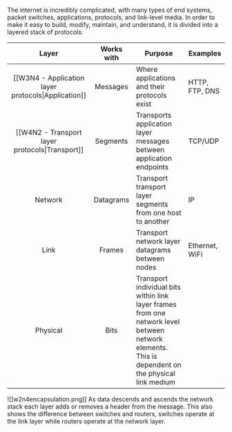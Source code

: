 The internet is incredibly complicated, with many types of end systems, packet switches, applications, protocols, and link-level media. In order to make it easy to build, modify, maintain, and understand, it is divided into a layered stack of protocols:

| Layer | Works with | Purpose | Examples |
| :--: | :--: | ---- | ---- |
| [[W3N4 - Application layer protocols\|Application]] | Messages | Where applications and their protocols exist | HTTP, FTP, DNS |
| [[W4N2 - Transport layer protocols\|Transport]] | Segments | Transports application layer messages between application endpoints | TCP/UDP |
| Network | Datagrams | Transport transport layer segments from one host to another | IP |
| Link | Frames | Transport network layer datagrams between nodes | Ethernet, WiFi |
| Physical | Bits | Transport individual bits within link layer frames from one network level between network elements. This is dependent on the physical link medium |  |
![[w2n4encapsulation.png]]
As data descends and ascends the network stack each layer adds or removes a header from the message. This also shows the difference between switches and routers, switches operate at the link layer while routers operate at the network layer.
